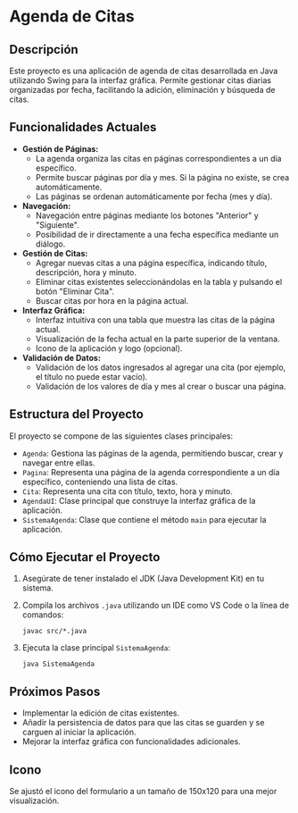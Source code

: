 # Agenda de Citas

## Descripción

Este proyecto es una aplicación de agenda de citas desarrollada en Java utilizando Swing para la interfaz gráfica. Permite gestionar citas diarias organizadas por fecha, facilitando la adición, eliminación y búsqueda de citas.

## Funcionalidades Actuales

*   **Gestión de Páginas:**
    *   La agenda organiza las citas en páginas correspondientes a un día específico.
    *   Permite buscar páginas por día y mes. Si la página no existe, se crea automáticamente.
    *   Las páginas se ordenan automáticamente por fecha (mes y día).
*   **Navegación:**
    *   Navegación entre páginas mediante los botones "Anterior" y "Siguiente".
    *   Posibilidad de ir directamente a una fecha específica mediante un diálogo.
*   **Gestión de Citas:**
    *   Agregar nuevas citas a una página específica, indicando título, descripción, hora y minuto.
    *   Eliminar citas existentes seleccionándolas en la tabla y pulsando el botón "Eliminar Cita".
    *   Buscar citas por hora en la página actual.
*   **Interfaz Gráfica:**
    *   Interfaz intuitiva con una tabla que muestra las citas de la página actual.
    *   Visualización de la fecha actual en la parte superior de la ventana.
    *   Icono de la aplicación y logo (opcional).
*   **Validación de Datos:**
    *   Validación de los datos ingresados al agregar una cita (por ejemplo, el título no puede estar vacío).
    *   Validación de los valores de día y mes al crear o buscar una página.

## Estructura del Proyecto

El proyecto se compone de las siguientes clases principales:

*   `Agenda`: Gestiona las páginas de la agenda, permitiendo buscar, crear y navegar entre ellas.
*   `Pagina`: Representa una página de la agenda correspondiente a un día específico, conteniendo una lista de citas.
*   `Cita`: Representa una cita con título, texto, hora y minuto.
*   `AgendaUI`: Clase principal que construye la interfaz gráfica de la aplicación.
*   `SistemaAgenda`: Clase que contiene el método `main` para ejecutar la aplicación.

## Cómo Ejecutar el Proyecto

1.  Asegúrate de tener instalado el JDK (Java Development Kit) en tu sistema.
2.  Compila los archivos `.java` utilizando un IDE como VS Code o la línea de comandos:

    ```
    javac src/*.java
    ```
3.  Ejecuta la clase principal `SistemaAgenda`:

    ```
    java SistemaAgenda
    ```

## Próximos Pasos

*   Implementar la edición de citas existentes.
*   Añadir la persistencia de datos para que las citas se guarden y se carguen al iniciar la aplicación.
*   Mejorar la interfaz gráfica con funcionalidades adicionales.

## Icono

Se ajustó el icono del formulario a un tamaño de 150x120 para una mejor visualización.

